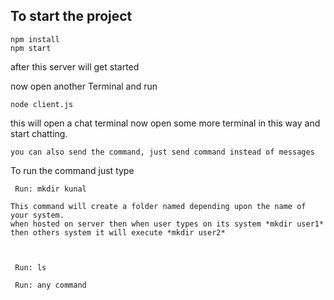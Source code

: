 ## To start the project
    npm install
    npm start

    

   after this server will get started

   now open another Terminal and run

    node client.js 


   this will open a chat terminal
   now open some more terminal in this way and start chatting.

    you can also send the command, just send command instead of messages

   To run the command just type
   
     Run: mkdir kunal

    This command will create a folder named depending upon the name of your system.
    when hosted on server then when user types on its system *mkdir user1* then others system it will execute *mkdir user2*



     Run: ls

     Run: any command